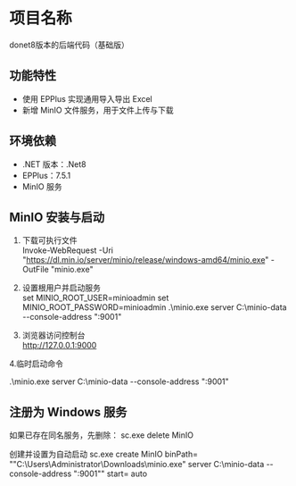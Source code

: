 # 项目名称
donet8版本的后端代码（基础版）
## 功能特性

- 使用 EPPlus 实现通用导入导出 Excel  
- 新增 MinIO 文件服务，用于文件上传与下载

## 环境依赖

- .NET 版本：.Net8  
- EPPlus：7.5.1  
- MinIO 服务

## MinIO 安装与启动

1. 下载可执行文件  
Invoke-WebRequest -Uri "https://dl.min.io/server/minio/release/windows-amd64/minio.exe" -OutFile "minio.exe"

2. 设置根用户并启动服务  
set MINIO_ROOT_USER=minioadmin
set MINIO_ROOT_PASSWORD=minioadmin
.\minio.exe server C:\minio-data --console-address ":9001"

3. 浏览器访问控制台  
http://127.0.0.1:9000

4.临时启动命令

.\minio.exe server C:\minio-data --console-address ":9001"
## 注册为 Windows 服务
如果已存在同名服务，先删除：
sc.exe delete MinIO

创建并设置为自动启动
sc.exe create MinIO binPath= ""C:\Users\Administrator\Downloads\minio.exe" server C:\minio-data --console-address ":9001"" start= auto
